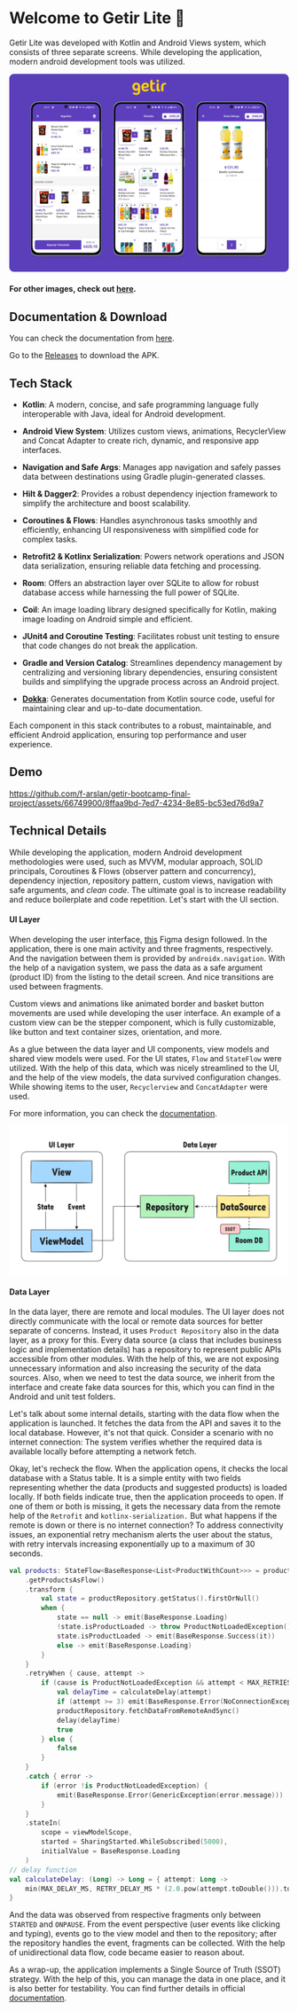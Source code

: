 # Welcome to Getir Lite 👋

Getir Lite was developed with Kotlin and Android Views system, which consists of three separate screens. While developing the application, modern android development tools was utilized.

![Feature](public/feature.png)

#### For other images, check out [here](public/screenshots/).

## Documentation & Download
You can check the documentation from [here](https://f-arslan.github.io/getir-bootcamp-final-project/).

Go to the [Releases](https://github.com/f-arslan/getir-bootcamp-final-project/releases) to download the APK.

## Tech Stack

- **Kotlin**: A modern, concise, and safe programming language fully interoperable with Java, ideal for Android development.

- **Android View System**: Utilizes custom views, animations, RecyclerView and Concat Adapter to create rich, dynamic, and responsive app interfaces.

- **Navigation and Safe Args**: Manages app navigation and safely passes data between destinations using Gradle plugin-generated classes.

- **Hilt & Dagger2**: Provides a robust dependency injection framework to simplify the architecture and boost scalability.

- **Coroutines & Flows**: Handles asynchronous tasks smoothly and efficiently, enhancing UI responsiveness with simplified code for complex tasks.

- **Retrofit2 & Kotlinx Serialization**: Powers network operations and JSON data serialization, ensuring reliable data fetching and processing.

- **Room**: Offers an abstraction layer over SQLite to allow for robust database access while harnessing the full power of SQLite.

- **Coil**: An image loading library designed specifically for Kotlin, making image loading on Android simple and efficient.

- **JUnit4 and Coroutine Testing**: Facilitates robust unit testing to ensure that code changes do not break the application.

- **Gradle and Version Catalog**: Streamlines dependency management by centralizing and versioning library dependencies, ensuring consistent builds and simplifying the upgrade process across an Android project.

- **[Dokka](https://github.com/Kotlin/dokka)**: Generates documentation from Kotlin source code, useful for maintaining clear and up-to-date documentation.

Each component in this stack contributes to a robust, maintainable, and efficient Android application, ensuring top performance and user experience.

## Demo



https://github.com/f-arslan/getir-bootcamp-final-project/assets/66749900/8ffaa9bd-7ed7-4234-8e85-bc53ed76d9a7




## Technical Details

While developing the application, modern Android development methodologies were used, such as MVVM, modular approach, SOLID principals, Coroutines & Flows (observer pattern and concurrency), dependency injection, repository pattern, custom views, navigation with safe arguments, and _clean code_. The ultimate goal is to increase readability and reduce boilerplate and code repetition. Let's start with the UI section.

#### UI Layer

When developing the user interface, [this](https://www.figma.com/file/ij9uGvRjMHWmUq0q7m90mj/Bootcamp-Screens?type=design&node-id=0-1&mode=design) Figma design followed. In the application, there is one main activity and three fragments, respectively. And the navigation between them is provided by `androidx.navigation`. With the help of a navigation system, we pass the data as a safe argument (product ID) from the listing to the detail screen. And nice transitions are used between fragments.

Custom views and animations like animated border and basket button movements are used while developing the user interface. An example of a custom view can be the stepper component, which is fully customizable, like button and text container sizes, orientation, and more.

As a glue between the data layer and UI components, view models and shared view models were used. For the UI states, `Flow` and `StateFlow` were utilized. With the help of this data, which was nicely streamlined to the UI, and the help of the view models, the data survived configuration changes. While showing items to the user, `Recyclerview` and `ConcatAdapter` were used.

For more information, you can check the [documentation](https://f-arslan.github.io/getir-bootcamp-final-project/).


<div align="center">
<img src="public/arc.png" width="800">
</div>


#### Data Layer

In the data layer, there are remote and local modules. The UI layer does not directly communicate with the local or remote data sources for better separate of concerns. Instead, it uses `Product Repository` also in the data layer, as a proxy for this. Every data source (a class that includes business logic and implementation details) has a repository to represent public APIs accessible from other modules. With the help of this, we are not exposing unnecessary information and also increasing the security of the data sources. Also, when we need to test the data source, we inherit from the interface and create fake data sources for this, which you can find in the Android and unit test folders.

Let's talk about some internal details, starting with the data flow when the application is launched. It fetches the data from the API and saves it to the local database. However, it's not that quick. Consider a scenario with no internet connection: The system verifies whether the required data is available locally before attempting a network fetch.

Okay, let's recheck the flow. When the application opens, it checks the local database with a Status table. It is a simple entity with two fields representing whether the data (products and suggested products) is loaded locally. If both fields indicate true, then the application proceeds to open. If one of them or both is missing, it gets the necessary data from the remote help of the `Retrofit` and `kotlinx-serialization.` But what happens if the remote is down or there is no internet connection?
To address connectivity issues, an exponential retry mechanism alerts the user about the status, with retry intervals increasing exponentially up to a maximum of 30 seconds.
```kt
val products: StateFlow<BaseResponse<List<ProductWithCount>>> = productRepository
    .getProductsAsFlow()
    .transform {
        val state = productRepository.getStatus().firstOrNull()
        when {
            state == null -> emit(BaseResponse.Loading)
            !state.isProductLoaded -> throw ProductNotLoadedException()
            state.isProductLoaded -> emit(BaseResponse.Success(it))
            else -> emit(BaseResponse.Loading)
        }
    }
    .retryWhen { cause, attempt ->
        if (cause is ProductNotLoadedException && attempt < MAX_RETRIES) {
            val delayTime = calculateDelay(attempt)
            if (attempt >= 3) emit(BaseResponse.Error(NoConnectionException(delayTime)))
            productRepository.fetchDataFromRemoteAndSync()
            delay(delayTime)
            true
        } else {
            false
        }
    }
    .catch { error ->
        if (error !is ProductNotLoadedException) {
            emit(BaseResponse.Error(GenericException(error.message)))
        }
    }
    .stateIn(
        scope = viewModelScope,
        started = SharingStarted.WhileSubscribed(5000),
        initialValue = BaseResponse.Loading
    )
// delay function
val calculateDelay: (Long) -> Long = { attempt: Long ->
    min(MAX_DELAY_MS, RETRY_DELAY_MS * (2.0.pow(attempt.toDouble())).toLong())
}
```
And the data was observed from respective fragments only between `STARTED` and `ONPAUSE`. From the event perspective (user events like clicking and typing), events go to the view model and then to the repository; after the repository handles the event, fragments can be collected. With the help of unidirectional data flow, code became easier to reason about.

As a wrap-up, the application implements a Single Source of Truth (SSOT) strategy. With the help of this, you can manage the data in one place, and it is also better for testability. You can find further details in official [documentation](https://developer.android.com/topic/architecture#single-source-of-truth).
